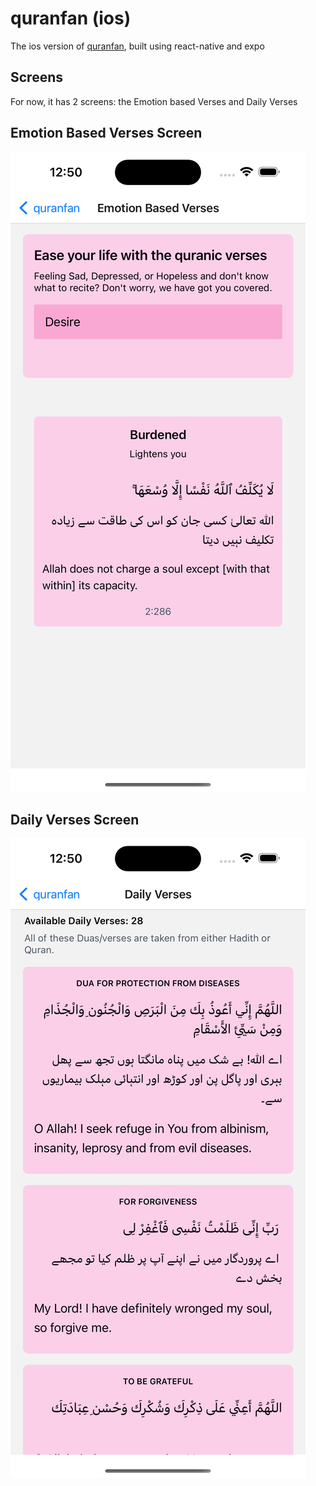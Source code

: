 # quranfan (ios)

The ios version of [quranfan](https://quranfan.vercel.app), built using react-native and expo

## Screens

For now, it has 2 screens: the Emotion based Verses and Daily Verses

## Emotion Based Verses Screen

![Emotion Based Verses](app/assets/emotion.png)

## Daily Verses Screen

![Daily Verses](app/assets/daily_verses.png)
